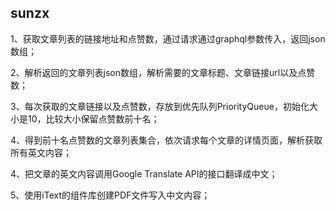 ## sunzx
1、获取文章列表的链接地址和点赞数，通过请求通过graphql参数传入，返回json数组；

2、解析返回的文章列表json数组，解析需要的文章标题、文章链接url以及点赞数；

3、每次获取的文章链接以及点赞数，存放到优先队列PriorityQueue，初始化大小是10，比较大小保留点赞数前十名；

4、得到前十名点赞数的文章列表集合，依次请求每个文章的详情页面，解析获取所有英文内容；

4、把文章的英文内容调用Google Translate API的接口翻译成中文；

5、使用iText的组件库创建PDF文件写入中文内容；